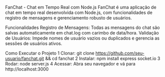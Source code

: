  FanChat - Chat em Tempo Real com Node.js
FanChat é uma aplicação de chat em tempo real desenvolvida com Node.js, com funcionalidades de registro de mensagens e gerenciamento robusto de usuários.

Funcionalidades
Registro de Mensagens: Todas as mensagens do chat são salvas automaticamente em chat.log com carimbo de data/hora.
Validação de Usuários: Impede nomes de usuário vazios ou duplicados e gerencia as sessões de usuários ativos.

Como Executar o Projeto
1 Clonar: git clone https://github.com/seu-usuario/fanchat.git && cd fanchat
2 Instalar: npm install express socket.io
3 Rodar: node server.js
4 Acessar: Abra seu navegador e vá para http://localhost:3000
